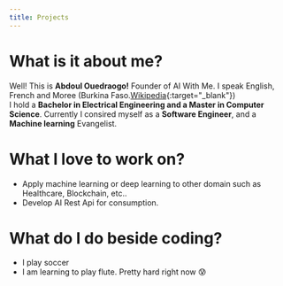 ```yaml
---
title: Projects
---
```


# What is it about me?

Well! This is __Abdoul Ouedraogo!__ Founder of AI With Me. I speak English, French and Moree (Burkina Faso.[Wikipedia](https://en.wikipedia.org/wiki/Burkina_Faso){:target="_blank"})<br>I hold a **Bachelor in Electrical Engineering and a Master in Computer Science**. Currently I consired myself as a **Software Engineer**, and a  **Machine learning** Evangelist.
<br>

# What I love to work on?
* Apply machine learning or deep learning to other domain such as Healthcare, Blockchain, etc..
* Develop AI Rest Api for consumption.

# What do I do beside coding?
* I play soccer
* I am learning to play flute. Pretty hard right now :cold_sweat:
